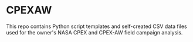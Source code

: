 # CPEXAW
This repo contains Python script templates and self-created CSV data files used for the owner's NASA CPEX and CPEX-AW field campaign analysis.
